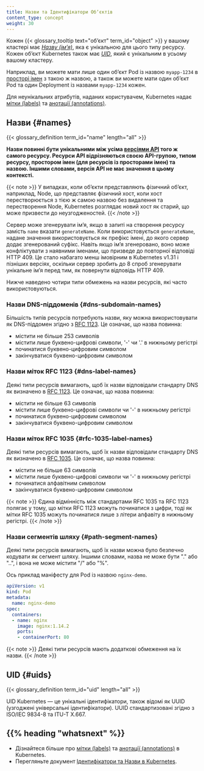 ```yaml
---
title: Назви та Ідентифікатори Обʼєктів
content_type: concept
weight: 30
---
```


<!-- overview -->

Кожен {{< glossary_tooltip text="обʼєкт" term_id="object" >}} у вашому кластері має [_Назву (імʼя)_](#names), яка є унікальною для цього типу ресурсу. Кожен обʼєкт Kubernetes також має [_UID_](#uids), який є унікальним в усьому вашому кластеру.

Наприклад, ви можете мати лише один обʼєкт Pod із назвою `myapp-1234` в [просторі імен](/docs/concepts/overview/working-with-objects/namespaces/) з такою ж назвою, а також ви можете мати один обʼєкт Pod та один Deployment із назвами `myapp-1234` кожен.

Для неунікальних атрибутів, наданих користувачем, Kubernetes надає [мітки (labels)](/docs/concepts/overview/working-with-objects/labels/) та [анотації (annotations)](/docs/concepts/overview/working-with-objects/annotations/).

<!-- body -->

## Назви {#names}

{{< glossary_definition term_id="name" length="all" >}}

**Назви повинні бути унікальними між усіма [версіями API](/docs/concepts/overview/kubernetes-api/#api-groups-and-versioning) того ж самого ресурсу. Ресурси API відрізняються своєю API-групою, типом ресурсу, простором імен (для ресурсів із просторами імен) та назвою. Іншими словами, версія API не має значення в цьому контексті.**

{{< note >}}
У випадках, коли обʼєкти представляють фізичний обʼєкт, наприклад, Node, що представляє фізичний хост, коли хост перестворюється з тією ж самою назвою без видалення та перестворення Node, Kubernetes розглядає новий хост як старий, що може призвести до неузгодженостей.
{{< /note >}}

Сервер може згенерувати імʼя, якщо в запиті на створення ресурсу замість `name` вказати `generateName`. Коли використовується `generateName`, надане значення використовується як префікс імені, до якого сервер додає згенерований суфікс. Навіть якщо імʼя згенеровано, воно може конфліктувати з наявними іменами, що призведе до повторної відповіді HTTP 409. Це стало набагато менш імовірним в Kubernetes v1.31 і пізніших версіях, оскільки сервер зробить до 8 спроб згенерувати унікальне імʼя перед тим, як повернути відповідь HTTP 409.

Нижче наведено чотири типи обмежень на назви ресурсів, які часто використовуються.

### Назви DNS-піддоменів {#dns-subdomain-names}

Більшість типів ресурсів потребують назви, яку можна використовувати як DNS-піддомен згідно з [RFC 1123](https://tools.ietf.org/html/rfc1123). Це означає, що назва повинна:

- містити не більше 253 символів
- містити лише буквено-цифрові символи, '-' чи '.' в нижньому регістрі
- починатися буквено-цифровим символом
- закінчуватися буквено-цифровим символом

### Назви міток RFC 1123 {#dns-label-names}

Деякі типи ресурсів вимагають, щоб їх назви відповідали стандарту DNS як визначено в [RFC 1123](https://tools.ietf.org/html/rfc1123). Це означає, що назва повинна:

- містити не більше 63 символів
- містити лише буквено-цифрові символи чи '-' в нижньому регістрі
- починатися буквено-цифровим символом
- закінчуватися буквено-цифровим символом

### Назви міток RFC 1035 {#rfc-1035-label-names}

Деякі типи ресурсів вимагають, щоб їх назви відповідали стандарту DNS як визначено в [RFC 1035](https://tools.ietf.org/html/rfc1035). Це означає, що назва повинна:

- містити не більше 63 символів
- містити лише буквено-цифрові символи чи '-' в нижньому регістрі
- починатися алфавітним символом
- закінчуватися буквено-цифровим символом

{{< note >}}
Єдина відмінність між стандартами RFC 1035 та RFC 1123 полягає у тому, що мітки RFC 1123 можуть починатися з цифри, тоді як мітки RFC 1035 можуть починатися
лише з літери алфавіту в нижньому регістрі.
{{< /note >}}

### Назви сегментів шляху {#path-segment-names}

Деякі типи ресурсів вимагають, щоб їх назви можна було безпечно кодувати як сегмент шляху. Іншими словами, назва не може бути "." або "..", і вона не може
містити "/" або "%".

Ось приклад маніфесту для Pod із назвою `nginx-demo`.

```yaml
apiVersion: v1
kind: Pod
metadata:
  name: nginx-demo
spec:
  containers:
  - name: nginx
    image: nginx:1.14.2
    ports:
    - containerPort: 80
```

{{< note >}}
Деякі типи ресурсів мають додаткові обмеження на їх назви.
{{< /note >}}

## UID {#uids}

{{< glossary_definition term_id="uid" length="all" >}}

UID Kubernetes — це унікальні ідентифікатори, також відомі як UUID (узгоджені універсальні ідентифікатори). UUID стандартизовані згідно з ISO/IEC 9834-8 та ITU-T X.667.

## {{% heading "whatsnext" %}}

- Дізнайтеся більше про [мітки (labels)](/docs/concepts/overview/working-with-objects/labels/) та [анотації (annotations)](/docs/concepts/overview/working-with-objects/annotations/) в Kubernetes.
- Перегляньте документ [Ідентифікатори та Назви в Kubernetes](https://git.k8s.io/design-proposals-archive/architecture/identifiers.md).
